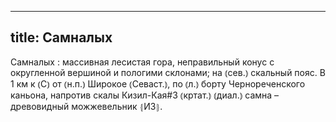 
---
title: Самналых
---
Самналых
: массивная лесистая гора, неправильный конус с округленной вершиной и пологими склонами; на ⦅сев.⦆ скальный пояс. В 1 км к ⦅С⦆ от ⦅н.п.⦆ Широкое ⦅Севаст.⦆, по ⦅л.⦆ борту Чернореченского каньона, напротив скалы Кизил-Кая#3 ⦅кртат.⦆ ⦅диал.⦆ самна – древовидный можжевельник ⦃И3⦄.
